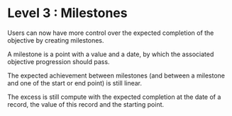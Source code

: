 
# Level 3 : Milestones

Users can now have more control over the expected completion of the objective by creating milestones.

A milestone is a point with a value and a date, by which the associated objective progression should pass.

The expected achievement between milestones (and between a milestone and one of the start or end point) is still linear.

The excess is still compute with the expected completion at the date of a record, the value of this record and the starting point.
